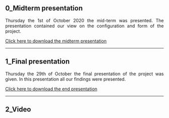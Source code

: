 ## 0_Midterm presentation
<div style="text-align: justify"> 
Thursday the 1st of October 2020 the mid-term was presented. The presentation contained our view on the configuration and form of the project.
</div>

[Click here to download the midterm presentation](rev/presentations/midtermpresentation.pdf)
   

---

## 1_Final presentation
<div style="text-align: justify"> 
Thursday the 29th of October the final presentation of the project was given. In this presentation all our findings were presented.
</div>

[Click here to download the end presentation](rev/presentations/endpresentation.pdf)

---

## 2_Video
